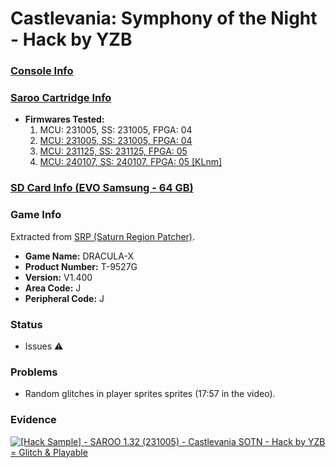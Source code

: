 # Castlevania: Symphony of the Night - Hack by YZB

### [Console Info](../../../../Info/Consoles/VA13/README.md)

### [Saroo Cartridge Info](../../../../Info/Cartridges/RetroGameParadiseStore/1.32F/README.md)

- <b>Firmwares Tested:</b>
  1. MCU: 231005, SS: 231005, FPGA: 04
  2. [MCU: 231005, SS: 231005, FPGA: 04](../02/README.md)
  3. [MCU: 231125, SS: 231125, FPGA: 05](../03/README.md)
  4. [MCU: 240107, SS: 240107, FPGA: 05 [KLnm]](../04/README.md)

### [SD Card Info (EVO Samsung - 64 GB)](../../../../Info/SdCards/Samsung/64GB/README.md)

### Game Info

Extracted from [SRP (Saturn Region Patcher)](https://segaxtreme.net/resources/saturn-region-patcher.81/download).

- <b>Game Name:</b> DRACULA-X
- <b>Product Number:</b> T-9527G
- <b>Version:</b> V1.400
- <b>Area Code:</b> J
- <b>Peripheral Code:</b> J

### Status

- Issues :warning:

### Problems

- Random glitches in player sprites sprites (17:57 in the video).

### Evidence

[![[Hack Sample] - SAROO 1.32 (231005) - Castlevania SOTN - Hack by YZB = Glitch & Playable](https://img.youtube.com/vi/WpgeUG8JmMo/0.jpg)](https://www.youtube.com/watch?v=WpgeUG8JmMo)
